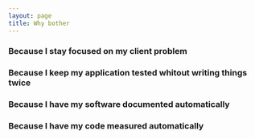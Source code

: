 ```yaml
---
layout: page
title: Why bother
---
```


### Because I stay focused on my client problem

### Because I keep my application tested whitout writing things twice

### Because I have my software documented automatically

### Because I have my code measured automatically
